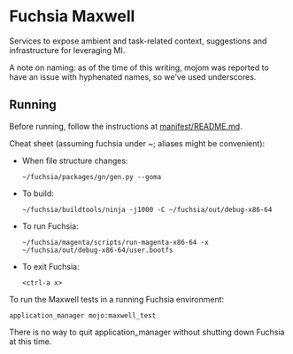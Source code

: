 Fuchsia Maxwell
===============

Services to expose ambient and task-related context, suggestions and
infrastructure for leveraging MI.

A note on naming: as of the time of this writing, mojom was reported to have an
issue with hyphenated names, so we've used underscores.

Running
-------

Before running, follow the instructions at [manifest/README.md](https://fuchsia.googlesource.com/manifest/+/master/README.md).

Cheat sheet (assuming fuchsia under ~; aliases might be convenient):

* When file structure changes:

      ~/fuchsia/packages/gn/gen.py --goma

* To build:

      ~/fuchsia/buildtools/ninja -j1000 -C ~/fuchsia/out/debug-x86-64

* To run Fuchsia:

      ~/fuchsia/magenta/scripts/run-magenta-x86-64 -x ~/fuchsia/out/debug-x86-64/user.bootfs

* To exit Fuchsia:

      <ctrl-a x>

To run the Maxwell tests in a running Fuchsia environment:

    application_manager mojo:maxwell_test

There is no way to quit application_manager without shutting down Fuchsia at
this time.
